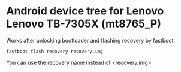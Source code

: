 # Android device tree for Lenovo Lenovo TB-7305X (mt8765_P)


Works after unlocking bootloader and flashing recovery by fastboot.

```
fastboot flash recovery recovery.img
```

You can use the recovery name instead of <recovery.img>

